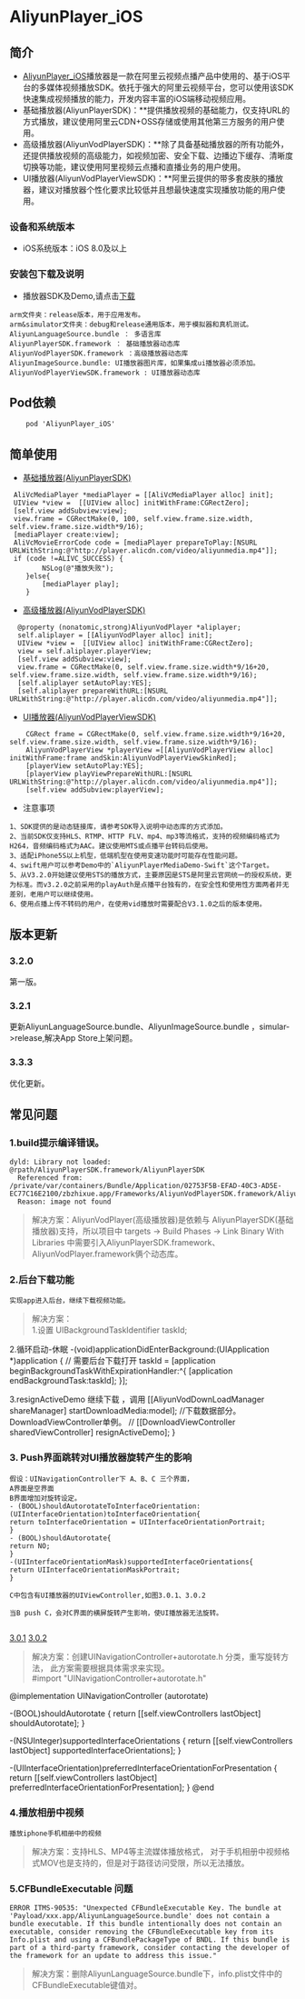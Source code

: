 # AliyunPlayer_iOS

## 简介
- [AliyunPlayer_iOS](https://help.aliyun.com/document_detail/61905.html?spm=5176.doc61431.6.684.6Do9wB)播放器是一款在阿里云视频点播产品中使用的、基于iOS平台的多媒体视频播放SDK。依托于强大的阿里云视频平台，您可以使用该SDK快速集成视频播放的能力，开发内容丰富的iOS端移动视频应用。
- 基础播放器(AliyunPlayerSDK)：**提供播放视频的基础能力，仅支持URL的方式播放，建议使用阿里云CDN+OSS存储或使用其他第三方服务的用户使用。
- 高级播放器(AliyunVodPlayerSDK)：**除了具备基础播放器的所有功能外，还提供播放视频的高级能力，如视频加密、安全下载、边播边下缓存、清晰度切换等功能，建议使用阿里视频云点播和直播业务的用户使用。
- UI播放器(AliyunVodPlayerViewSDK)：**阿里云提供的带多套皮肤的播放器，建议对播放器个性化要求比较低并且想最快速度实现播放功能的用户使用。




### 设备和系统版本

- iOS系统版本：iOS 8.0及以上

### 安装包下载及说明
- 播放器SDK及Demo,请点击[下载](https://help.aliyun.com/document_detail/51992.html?spm=5176.doc51787.6.646.BpeBmK)

```
arm文件夹：release版本，用于应用发布。
arm&simulator文件夹：debug和release通用版本，用于模拟器和真机测试。
AliyunLanguageSource.bundle ： 多语言库
AliyunPlayerSDK.framework ： 基础播放器动态库
AliyunVodPlayerSDK.framework ：高级播放器动态库
AliyunImageSource.bundle: UI播放器图片库，如果集成ui播放器必须添加。
AliyunVodPlayerViewSDK.framework : UI播放器动态库
```

## Pod依赖

```
    pod 'AliyunPlayer_iOS'
```

## 简单使用

- [基础播放器(AliyunPlayerSDK)](https://help.aliyun.com/document_detail/61899.html)
```
 AliVcMediaPlayer *mediaPlayer = [[AliVcMediaPlayer alloc] init];
 UIView *view =  [[UIView alloc] initWithFrame:CGRectZero];
 [self.view addSubview:view];
 view.frame = CGRectMake(0, 100, self.view.frame.size.width, self.view.frame.size.width*9/16);
 [mediaPlayer create:view];
 AliVcMovieErrorCode code = [mediaPlayer prepareToPlay:[NSURL URLWithString:@"http://player.alicdn.com/video/aliyunmedia.mp4"]];
 if (code !=ALIVC_SUCCESS) {
        NSLog(@"播放失败");
    }else{
        [mediaPlayer play];
    }
```

- [高级播放器(AliyunVodPlayerSDK)](https://help.aliyun.com/document_detail/61900.html)
```
  @property (nonatomic,strong)AliyunVodPlayer *aliplayer;
  self.aliplayer = [[AliyunVodPlayer alloc] init];
  UIView *view =  [[UIView alloc] initWithFrame:CGRectZero];
  view = self.aliplayer.playerView;
  [self.view addSubview:view];
  view.frame = CGRectMake(0, self.view.frame.size.width*9/16+20, self.view.frame.size.width, self.view.frame.size.width*9/16);
  [self.aliplayer setAutoPlay:YES];
  [self.aliplayer prepareWithURL:[NSURL URLWithString:@"http://player.alicdn.com/video/aliyunmedia.mp4"]];
```

- [UI播放器(AliyunVodPlayerViewSDK)](https://help.aliyun.com/document_detail/61902.html)
```
    CGRect frame = CGRectMake(0, self.view.frame.size.width*9/16+20, self.view.frame.size.width, self.view.frame.size.width*9/16);
    AliyunVodPlayerView *playerView =[[AliyunVodPlayerView alloc] initWithFrame:frame andSkin:AliyunVodPlayerViewSkinRed];
    [playerView setAutoPlay:YES];
    [playerView playViewPrepareWithURL:[NSURL URLWithString:@"http://player.alicdn.com/video/aliyunmedia.mp4"]];
    [self.view addSubview:playerView];
```


- 注意事项
```
1、SDK提供的是动态链接库，请参考SDK导入说明中动态库的方式添加。
2、当前SDK仅支持HLS、RTMP、HTTP FLV、mp4、mp3等流格式，支持的视频编码格式为H264，音频编码格式为AAC。建议使用MTS或点播平台转码后使用。
3、适配iPhone5S以上机型，低端机型在使用变速功能时可能存在性能问题。
4、swift用户可以参考Demo中的`AliyunPlayerMediaDemo-Swift`这个Target。
5、从V3.2.0开始建议使用STS的播放方式，主要原因是STS是阿里云官网统一的授权系统，更为标准。而v3.2.0之前采用的playAuth是点播平台独有的，在安全性和使用性方面两者并无差别，老用户可以继续使用。
6、使用点播上传不转码的用户，在使用vid播放时需要配合V3.1.0之后的版本使用。
```

## 版本更新
### 3.2.0
第一版。
### 3.2.1
更新AliyunLanguageSource.bundle、AliyunImageSource.bundle ，simular->release,解决App Store上架问题。

### 3.3.3
优化更新。


## 常见问题

### 1.build提示编译错误。
```
dyld: Library not loaded: @rpath/AliyunPlayerSDK.framework/AliyunPlayerSDK
  Referenced from: /private/var/containers/Bundle/Application/02753F5B-EFAD-40C3-AD5E-EC77C16E2100/zbzhixue.app/Frameworks/AliyunVodPlayerSDK.framework/AliyunVodPlayerSDK
  Reason: image not found
```

>解决方案：AliyunVodPlayer(高级播放器)是依赖与 AliyunPlayerSDK(基础播放器)支持，所以项目中 targets -> Build Phases -> Link Binary With Libraries 中需要引入AliyunPlayerSDK.framework、AliyunVodPlayer.framework俩个动态库。

### 2.后台下载功能

```
实现app进入后台，继续下载视频功能。
```
>解决方案：</br>1.设置
 UIBackgroundTaskIdentifier taskId;
 
 2.循环启动-休眠
 -(void)applicationDidEnterBackground:(UIApplication *)application {
 //    需要后台下载打开
 taskId = [application beginBackgroundTaskWithExpirationHandler:^{
 [application endBackgroundTask:taskId];
 }];
 
 3.resignActiveDemo 继续下载 ，调用 [[AliyunVodDownLoadManager shareManager] startDownloadMedia:model];
 //下载数据部分。DownloadViewController单例。
 //         [[DownloadViewController sharedViewController] resignActiveDemo];
 }

### 3. Push界面跳转对UI播放器旋转产生的影响
```
假设：UINavigationController下 A、B、C 三个界面，
A界面是空界面
B界面增加对旋转设定。
- (BOOL)shouldAutorotateToInterfaceOrientation:(UIInterfaceOrientation)toInterfaceOrientation{
return toInterfaceOrientation = UIInterfaceOrientationPortrait;
}
- (BOOL)shouldAutorotate{
return NO;
}
-(UIInterfaceOrientationMask)supportedInterfaceOrientations{
return UIInterfaceOrientationMaskPortrait;
}

C中包含有UI播放器的UIViewController,如图3.0.1、3.0.2

当B push C，会对C界面的横屏旋转产生影响，使UI播放器无法旋转。


```
[3.0.1](http://docs-aliyun.cn-hangzhou.oss.aliyun-inc.com/assets/pic/51802/cn_zh/1511258771647/101.png)
[3.0.2](http://docs-aliyun.cn-hangzhou.oss.aliyun-inc.com/assets/pic/51802/cn_zh/1511258796532/102.png)


>解决方案：创建UINavigationController+autorotate.h 分类，重写旋转方法， 此方案需要根据具体需求来实现。</br>#import "UINavigationController+autorotate.h"

@implementation UINavigationController (autorotate)

-(BOOL)shouldAutorotate {
return [[self.viewControllers lastObject] shouldAutorotate];
}

-(NSUInteger)supportedInterfaceOrientations {
return [[self.viewControllers lastObject] supportedInterfaceOrientations];
}

-(UIInterfaceOrientation)preferredInterfaceOrientationForPresentation {
return [[self.viewControllers lastObject] preferredInterfaceOrientationForPresentation];
}
@end


###  4.播放相册中视频
```
播放iphone手机相册中的视频
```
>解决方案：支持HLS、MP4等主流媒体播放格式， 对于手机相册中视频格式MOV也是支持的，但是对于路径访问受限，所以无法播放。

### 5.CFBundleExecutable 问题
```
ERROR ITMS-90535: "Unexpected CFBundleExecutable Key. The bundle at 'Payload/xxx.app/AliyunLanguageSource.bundle' does not contain a bundle executable. If this bundle intentionally does not contain an executable, consider removing the CFBundleExecutable key from its Info.plist and using a CFBundlePackageType of BNDL. If this bundle is part of a third-party framework, consider contacting the developer of the framework for an update to address this issue."
```
>解决方案：删除AliyunLanguageSource.bundle下，info.plist文件中的CFBundleExecutable键值对。













